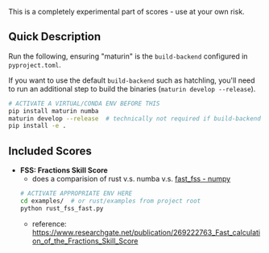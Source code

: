 This is a completely experimental part of scores - use at your own risk.

## Quick Description

Run the following, ensuring "maturin" is the `build-backend` configured in
`pyproject.toml`.

If you want to use the default `build-backend` such as hatchling, you'll need to
run an additional step to build the binaries (`maturin develop --release`).

```sh
# ACTIVATE A VIRTUAL/CONDA ENV BEFORE THIS
pip install maturin numba
maturin develop --release  # technically not required if build-backend is maturin
pip install -e .
```

## Included Scores

- **FSS: Fractions Skill Score**
    - does a comparision of rust v.s. numba v.s. [fast_fss - numpy](https://github.com/nathan-eize/fss/blob/master/fss_core.py)
    ```sh
    # ACTIVATE APPROPRIATE ENV HERE
    cd examples/  # or rust/examples from project root
    python rust_fss_fast.py
    ```
    - reference: https://www.researchgate.net/publication/269222763_Fast_calculation_of_the_Fractions_Skill_Score

